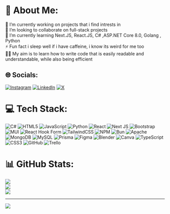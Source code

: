 # 💫 About Me:
🔭 I’m currently working on projects that i find intrests in<br>👯 I’m looking to collaborate on full-stack projects<br>🌱 I’m currently learning Next.JS, React.JS, C# ,ASP.NET Core 8.0, Golang , Python <br>⚡ Fun fact i sleep well if i have caffeine, i know its weird for me too<br>🧑‍💻 My aim is to learn how to write code that is easily readable and understandable, while also being efficient <br>


## 🌐 Socials:
 [![Instagram](https://img.shields.io/badge/Instagram-%23E4405F.svg?logo=Instagram&logoColor=white)](https://instagram.com/i_n_t_r_o_b_o_y) [![LinkedIn](https://img.shields.io/badge/LinkedIn-%230077B5.svg?logo=linkedin&logoColor=white)](https://linkedin.com/in/akash-kumar-60072b26a
) [![X](https://img.shields.io/badge/X-black.svg?logo=X&logoColor=white)](https://x.com/AkashMKumar2) 

# 💻 Tech Stack:
![C#](https://img.shields.io/badge/c%23-%23239120.svg?style=plastic&logo=csharp&logoColor=white) ![HTML5](https://img.shields.io/badge/html5-%23E34F26.svg?style=plastic&logo=html5&logoColor=white) ![JavaScript](https://img.shields.io/badge/javascript-%23323330.svg?style=plastic&logo=javascript&logoColor=%23F7DF1E) ![Python](https://img.shields.io/badge/python-3670A0?style=plastic&logo=python&logoColor=ffdd54) ![React](https://img.shields.io/badge/react-%2320232a.svg?style=plastic&logo=react&logoColor=%2361DAFB) ![Next JS](https://img.shields.io/badge/Next-black?style=plastic&logo=next.js&logoColor=white) ![Bootstrap](https://img.shields.io/badge/bootstrap-%238511FA.svg?style=plastic&logo=bootstrap&logoColor=white) ![MUI](https://img.shields.io/badge/MUI-%230081CB.svg?style=plastic&logo=mui&logoColor=white) ![React Hook Form](https://img.shields.io/badge/React%20Hook%20Form-%23EC5990.svg?style=plastic&logo=reacthookform&logoColor=white) ![TailwindCSS](https://img.shields.io/badge/tailwindcss-%2338B2AC.svg?style=plastic&logo=tailwind-css&logoColor=white) ![NPM](https://img.shields.io/badge/NPM-%23CB3837.svg?style=plastic&logo=npm&logoColor=white) ![Bun](https://img.shields.io/badge/Bun-%23000000.svg?style=plastic&logo=bun&logoColor=white) ![Apache](https://img.shields.io/badge/apache-%23D42029.svg?style=plastic&logo=apache&logoColor=white) ![MongoDB](https://img.shields.io/badge/MongoDB-%234ea94b.svg?style=plastic&logo=mongodb&logoColor=white) ![MySQL](https://img.shields.io/badge/mysql-4479A1.svg?style=plastic&logo=mysql&logoColor=white) ![Prisma](https://img.shields.io/badge/Prisma-3982CE?style=plastic&logo=Prisma&logoColor=white) ![Figma](https://img.shields.io/badge/figma-%23F24E1E.svg?style=plastic&logo=figma&logoColor=white) ![Blender](https://img.shields.io/badge/blender-%23F5792A.svg?style=plastic&logo=blender&logoColor=white) ![Canva](https://img.shields.io/badge/Canva-%2300C4CC.svg?style=plastic&logo=Canva&logoColor=white) ![TypeScript](https://img.shields.io/badge/typescript-%23007ACC.svg?style=plastic&logo=typescript&logoColor=white) ![CSS3](https://img.shields.io/badge/css3-%231572B6.svg?style=plastic&logo=css3&logoColor=white) ![GitHub](https://img.shields.io/badge/github-%23121011.svg?style=plastic&logo=github&logoColor=white) ![Trello](https://img.shields.io/badge/Trello-%23026AA7.svg?style=plastic&logo=Trello&logoColor=white)
# 📊 GitHub Stats:
![](https://github-readme-stats.vercel.app/api?username=akash-m-kumar&theme=dark&hide_border=false&include_all_commits=true&count_private=true)<br/>
![](https://github-readme-streak-stats.herokuapp.com/?user=akash-m-kumar&theme=dark&hide_border=false)<br/>
![](https://github-readme-stats.vercel.app/api/top-langs/?username=akash-m-kumar&theme=dark&hide_border=false&include_all_commits=true&count_private=true&layout=compact)

---
[![](https://visitcount.itsvg.in/api?id=akash-m-kumar&icon=0&color=1)](https://visitcount.itsvg.in)

<!-- Proudly created with GPRM ( https://gprm.itsvg.in ) -->
